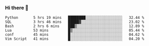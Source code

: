 ### Hi there 👋

<!--
**gustavkrist/gustavkrist** is a ✨ _special_ ✨ repository because its `README.md` (this file) appears on your GitHub profile.

Here are some ideas to get you started:

- 🔭 I’m currently working on ...
- 🌱 I’m currently learning ...
- 👯 I’m looking to collaborate on ...
- 🤔 I’m looking for help with ...
- 💬 Ask me about ...
- 📫 How to reach me: ...
- 😄 Pronouns: ...
- ⚡ Fun fact: ...
-->

<!--START_SECTION:waka-->

```text
Python       5 hrs 19 mins   ████████░░░░░░░░░░░░░░░░░   32.44 %
SQL          3 hrs 46 mins   █████▓░░░░░░░░░░░░░░░░░░░   23.02 %
Bash         2 hrs 6 mins    ███▒░░░░░░░░░░░░░░░░░░░░░   12.89 %
Lua          53 mins         █▒░░░░░░░░░░░░░░░░░░░░░░░   05.44 %
conf         45 mins         █░░░░░░░░░░░░░░░░░░░░░░░░   04.62 %
Vim Script   41 mins         █░░░░░░░░░░░░░░░░░░░░░░░░   04.20 %
```

<!--END_SECTION:waka-->
